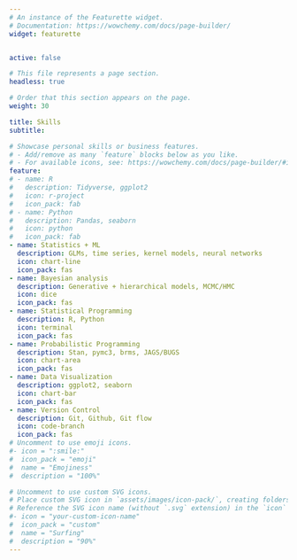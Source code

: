 ```yaml
---
# An instance of the Featurette widget.
# Documentation: https://wowchemy.com/docs/page-builder/
widget: featurette


active: false

# This file represents a page section.
headless: true

# Order that this section appears on the page.
weight: 30

title: Skills
subtitle: 

# Showcase personal skills or business features.
# - Add/remove as many `feature` blocks below as you like.
# - For available icons, see: https://wowchemy.com/docs/page-builder/#icons
feature:
# - name: R
#   description: Tidyverse, ggplot2
#   icon: r-project
#   icon_pack: fab
# - name: Python
#   description: Pandas, seaborn
#   icon: python
#   icon_pack: fab
- name: Statistics + ML
  description: GLMs, time series, kernel models, neural networks
  icon: chart-line
  icon_pack: fas
- name: Bayesian analysis
  description: Generative + hierarchical models, MCMC/HMC
  icon: dice
  icon_pack: fas
- name: Statistical Programming
  description: R, Python
  icon: terminal
  icon_pack: fas
- name: Probabilistic Programming
  description: Stan, pymc3, brms, JAGS/BUGS
  icon: chart-area
  icon_pack: fas
- name: Data Visualization
  description: ggplot2, seaborn
  icon: chart-bar
  icon_pack: fas
- name: Version Control
  description: Git, Github, Git flow
  icon: code-branch
  icon_pack: fas
# Uncomment to use emoji icons.
#- icon = ":smile:"
#  icon_pack = "emoji"
#  name = "Emojiness"
#  description = "100%"  

# Uncomment to use custom SVG icons.
# Place custom SVG icon in `assets/images/icon-pack/`, creating folders if necessary.
# Reference the SVG icon name (without `.svg` extension) in the `icon` field.
#- icon = "your-custom-icon-name"
#  icon_pack = "custom"
#  name = "Surfing"
#  description = "90%"
---
```

